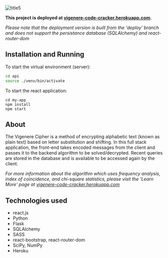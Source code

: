 ![title5](https://user-images.githubusercontent.com/56279592/104989170-d6250580-59e7-11eb-81ca-cdccff31fc22.png)

**This project is deployed at [vigenere-code-cracker.herokuapp.com](vigenere-code-cracker.herokuapp.com).**

*Please note that the deployment version is built from the 'deploy' branch and does not support the persistance database (SQLAlchemy) and react-router-dom*

## Installation and Running
To start the virtual environment (server):
```bash
cd api
source ./venv/bin/activate
```
To start the react application:
```
cd my-app
npm install
npm start
```

## About 
The Vigenere Cipher is a method of encrypting alphabetic text (known as plain text) based on letter substitution and shifting.
In this full stack application, the front-end takes encoded messages from the client and passes it to the backend algorithm to be solved/decrypted. Recent queries are stored in the database and is available to be accessed again by the client. 

*For more information about the algorithm which uses frequency analysis, index of coincidence, and chi-square statistics, please visit the 'Learn More' page at [vigenere-code-cracker.herokuapp.com](vigenere-code-cracker.herokuapp.com/)*

## Technologies used
- react.js
- Python
- Flask
- SQLAlchemy
- SASS
- react-bootstrap, react-router-dom
- SciPy, NumPy
- Heroku

